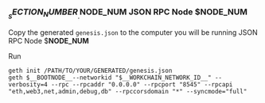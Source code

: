 ### $__SECTION_NUMBER__.$__NODE_NUM__ JSON RPC Node $__NODE_NUM__

Copy the generated `genesis.json` to the computer you will be running JSON RPC Node $__NODE_NUM__

Run

`geth init /PATH/TO/YOUR/GENERATED/genesis.json`  
`geth $__BOOTNODE__--networkid "$__WORKCHAIN_NETWORK_ID__" --verbosity=4 --rpc --rpcaddr "0.0.0.0" --rpcport "8545" --rpcapi "eth,web3,net,admin,debug,db" --rpccorsdomain "*" --syncmode="full"
`
